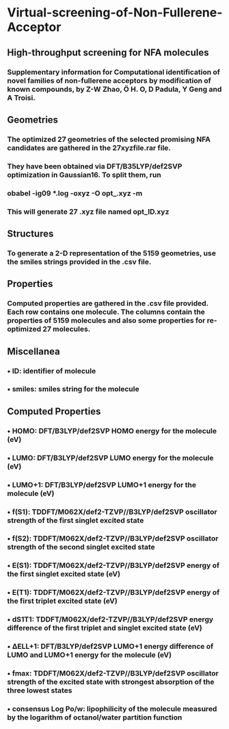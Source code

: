 # Virtual-screening-of-Non-Fullerene-Acceptor


## High-throughput screening for NFA molecules
### Supplementary information for Computational identification of novel families of non-fullerene acceptors by modification of known compounds, by Z-W Zhao, Ö H. O, D Padula, Y Geng and A Troisi.


## Geometries
### The optimized 27 geometries of the selected promising NFA candidates are gathered in the 27xyzfile.rar file.
### They have been obtained via DFT/B35LYP/def2SVP optimization in Gaussian16. To split them, run
### obabel -ig09 *.log -oxyz -O opt_.xyz -m
### This will generate 27 .xyz file named opt_ID.xyz

## Structures
### To generate a 2-D representation of the 5159 geometries, use the smiles strings provided in the .csv file.

## Properties
### Computed properties are gathered in the .csv file provided. Each row contains one molecule. The columns contain the properties of 5159 molecules and also some properties for re-optimized 27 molecules. 

## Miscellanea
### •	ID: identifier of molecule
### •	smiles: smiles string for the molecule

## Computed Properties
### •	HOMO: DFT/B3LYP/def2SVP HOMO energy for the molecule (eV)
### •	LUMO: DFT/B3LYP/def2SVP LUMO energy for the molecule (eV)
### •	LUMO+1: DFT/B3LYP/def2SVP LUMO+1 energy for the molecule (eV)
### •	f(S1): TDDFT/M062X/def2-TZVP//B3LYP/def2SVP oscillator strength of the first singlet excited state
### •	f(S2): TDDFT/M062X/def2-TZVP//B3LYP/def2SVP oscillator strength of the second singlet excited state
### •	E(S1): TDDFT/M062X/def2-TZVP//B3LYP/def2SVP energy of the first singlet excited state (eV)
### •	E(T1): TDDFT/M062X/def2-TZVP//B3LYP/def2SVP energy of the first triplet excited state (eV)
### •	dS1T1: TDDFT/M062X/def2-TZVP//B3LYP/def2SVP energy difference of the first triplet and singlet excited state (eV)
### •	ΔELL+1: DFT/B3LYP/def2SVP LUMO+1 energy difference of LUMO and LUMO+1 energy for the molecule (eV)
### •	fmax: TDDFT/M062X/def2-TZVP//B3LYP/def2SVP oscillator strength of the excited state with strongest absorption of the three lowest states
### •	consensus Log Po/w: lipophilicity of the molecule measured by the logarithm of octanol/water partition function 
